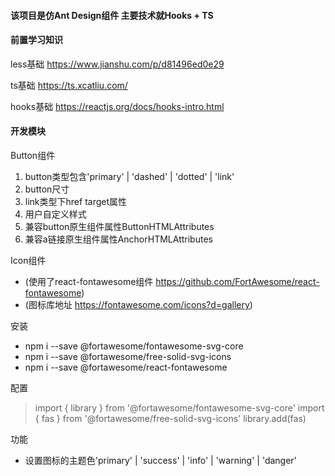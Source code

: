 #### 该项目是仿Ant Design组件 主要技术就Hooks + TS

#### 前置学习知识
less基础  https://www.jianshu.com/p/d81496ed0e29

ts基础    https://ts.xcatliu.com/

hooks基础 https://reactjs.org/docs/hooks-intro.html

#### 开发模块

Button组件
1. button类型包含'primary' | 'dashed' | 'dotted' | 'link'
2. button尺寸 
3. link类型下href target属性
4. 用户自定义样式
5. 兼容button原生组件属性ButtonHTMLAttributes
6. 兼容a链接原生组件属性AnchorHTMLAttributes

Icon组件
* (使用了react-fontawesome组件 https://github.com/FortAwesome/react-fontawesome)
* (图标库地址 https://fontawesome.com/icons?d=gallery)

安装
* npm i --save @fortawesome/fontawesome-svg-core 
* npm i --save @fortawesome/free-solid-svg-icons
* npm i --save @fortawesome/react-fontawesome

配置
>import { library } from '@fortawesome/fontawesome-svg-core'
 import { fas } from '@fortawesome/free-solid-svg-icons'
 library.add(fas)

功能
* 设置图标的主题色'primary' | 'success' | 'info' | 'warning' | 'danger'

